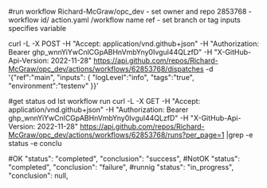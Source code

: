 #run workflow
Richard-McGraw/opc_dev - set owner and repo
2853768 - workflow id/ action.yaml /workflow name
ref - set branch or tag
inputs specifies variable

curl -L   -X POST   -H "Accept: application/vnd.github+json"   -H "Authorization: Bearer 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"  -H "X-GitHub-Api-Version: 2022-11-28"   https://api.github.com/repos/Richard-McGraw/opc_dev/actions/workflows/62853768/dispatches -d '{"ref":"main", "inputs": { "logLevel":"info", "tags":"true", "environment":"testenv" }}'


#get status od lst workflow run
curl -L   -X GET   -H "Accept: application/vnd.github+json"   -H "Authorization: Bearer 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"  -H "X-GitHub-Api-Version: 2022-11-28"   https://api.github.com/repos/Richard-McGraw/opc_dev/actions/workflows/62853768/runs?per_page=1 |grep -e status -e conclu

#OK
"status": "completed",
"conclusion": "success",
#NotOK
"status": "completed",
"conclusion": "failure",
#runnig
"status": "in_progress",
"conclusion": null,
